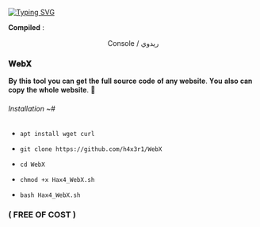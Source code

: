 <a href="https://git.io/typing-svg"><img src="https://readme-typing-svg.herokuapp.com?font=Fira+Code&weight=700&size=30&pause=1000&color=FF0000&width=460&height=70&lines=TERMUX+WEB+SOURCE+SCRAPER" alt="Typing SVG" /></a>

𝐂𝐨𝐦𝐩𝐢𝐥𝐞𝐝 :

<p align="center">
Console / ريدوي

### 𝐖𝐞𝐛𝐗

𝐁𝐲 𝐭𝐡𝐢𝐬 𝐭𝐨𝐨𝐥 𝐲𝐨𝐮 𝐜𝐚𝐧 𝐠𝐞𝐭 𝐭𝐡𝐞 𝐟𝐮𝐥𝐥 𝐬𝐨𝐮𝐫𝐜𝐞 𝐜𝐨𝐝𝐞 𝐨𝐟 𝐚𝐧𝐲 𝐰𝐞𝐛𝐬𝐢𝐭𝐞.
𝐘𝐨𝐮 𝐚𝐥𝐬𝐨 𝐜𝐚𝐧 𝐜𝐨𝐩𝐲 𝐭𝐡𝐞 𝐰𝐡𝐨𝐥𝐞 𝐰𝐞𝐛𝐬𝐢𝐭𝐞. 💾

###### Installation ~#

* `apt install wget curl`

* `git clone https://github.com/h4x3r1/WebX`

* `cd WebX`

* `chmod +x Hax4_WebX.sh`

* `bash Hax4_WebX.sh`


### ( FREE OF COST ) 
